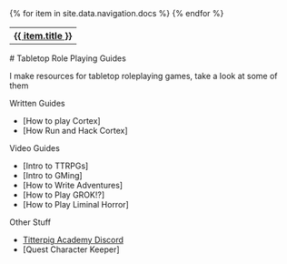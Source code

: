 <table> 
<tr>
    {% for item in site.data.navigation.docs %}
      <th><a href="{{ item.url }}">{{ item.title }}</a></th>
   {% endfor %}
</tr>
</table>
# Tabletop Role Playing Guides

I make resources for tabletop roleplaying games, take a look at some of them

Written Guides
- [How to play Cortex]
- [How Run and Hack Cortex]

Video Guides
- [Intro to TTRPGs]
- [Intro to GMing]
- [How to Write Adventures]
- [How to Play GROK!?]
- [How to Play Liminal Horror]

Other Stuff
- [Titterpig Academy Discord](https://bit.ly/titterpig)
- [Quest Character Keeper]
  
